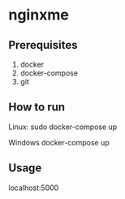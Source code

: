 # nginxme


## Prerequisites 

1. docker
2. docker-compose
3. git

## How to run

Linux: 
    sudo docker-compose up

Windows
    docker-compose up

## Usage

localhost:5000